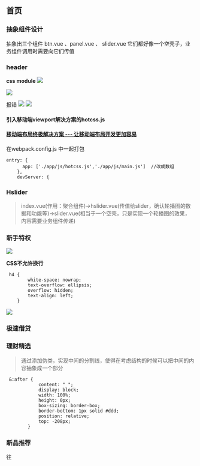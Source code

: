 ## 首页

### 抽象组件设计
抽象出三个组件
btn.vue 、panel.vue 、 slider.vue
它们都好像一个空壳子，业务组件调用时需要向它们传值

### header

**css module**
![](https://upload-images.jianshu.io/upload_images/9249356-cd3fbf6fd45f6946.png?imageMogr2/auto-orient/strip%7CimageView2/2/w/1240)

![](https://upload-images.jianshu.io/upload_images/9249356-48728a05d1840d63.png?imageMogr2/auto-orient/strip%7CimageView2/2/w/1240)

报错
![](https://upload-images.jianshu.io/upload_images/9249356-5fa388ff24aa4dbb.png?imageMogr2/auto-orient/strip%7CimageView2/2/w/1240)
![](https://upload-images.jianshu.io/upload_images/9249356-88018aa80d816a87.png?imageMogr2/auto-orient/strip%7CimageView2/2/w/1240)

#### 引入移动端viewport解决方案的hotcss.js

#### [移动端布局终极解决方案 --- 让移动端布局开发更加容易](http://imochen.github.io/hotcss/)
 在webpack.config.js 中一起打包

```
entry: {
      app: ['./app/js/hotcss.js','./app/js/main.js']  //改成数组
    },
    devServer: {
```
### Hslider
>index.vue(作用：聚合组件)→hslider.vue(传值给slider，确认轮播图的数据和功能等)→slider.vue(相当于一个空壳，只是实现一个轮播图的效果，内容需要业务组件传递)

### 新手特权

![](https://upload-images.jianshu.io/upload_images/9249356-254dc8c04ceaa511.png?imageMogr2/auto-orient/strip%7CimageView2/2/w/1240)

**CSS不允许换行**
```
 h4 {
        white-space: nowrap;
        text-overflow: ellipsis;
        overflow: hidden;
        text-align: left;
    }

```
![](https://upload-images.jianshu.io/upload_images/9249356-c727072f7541665e.png?imageMogr2/auto-orient/strip%7CimageView2/2/w/1240)

### 极速借贷

### 理财精选
>通过添加伪类，实现中间的分割线，使得在考虑结构的时候可以把中间的内容抽象成一个部分
```
 &:after {
            content: " ";
            display: block;
            width: 100%;
            height: 0px;
            box-sizing: border-box;
            border-bottom: 1px solid #ddd;
            position: relative;
            top: -208px;
        }

```

### 新品推荐
往


